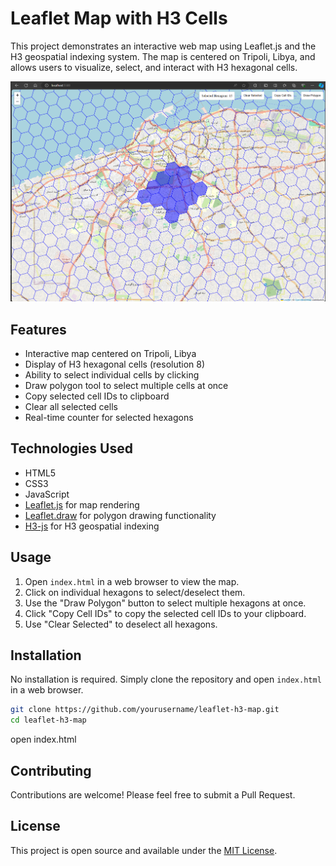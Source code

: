 # Leaflet Map with H3 Cells

This project demonstrates an interactive web map using Leaflet.js and the H3 geospatial indexing system. The map is centered on Tripoli, Libya, and allows users to visualize, select, and interact with H3 hexagonal cells.

![alt text](image.png)

## Features

- Interactive map centered on Tripoli, Libya
- Display of H3 hexagonal cells (resolution 8)
- Ability to select individual cells by clicking
- Draw polygon tool to select multiple cells at once
- Copy selected cell IDs to clipboard
- Clear all selected cells
- Real-time counter for selected hexagons

## Technologies Used

- HTML5
- CSS3
- JavaScript
- [Leaflet.js](https://leafletjs.com/) for map rendering
- [Leaflet.draw](https://github.com/Leaflet/Leaflet.draw) for polygon drawing functionality
- [H3-js](https://github.com/uber/h3-js) for H3 geospatial indexing

## Usage

1. Open `index.html` in a web browser to view the map.
2. Click on individual hexagons to select/deselect them.
3. Use the "Draw Polygon" button to select multiple hexagons at once.
4. Click "Copy Cell IDs" to copy the selected cell IDs to your clipboard.
5. Use "Clear Selected" to deselect all hexagons.

## Installation

No installation is required. Simply clone the repository and open `index.html` in a web browser.

```bash
git clone https://github.com/yourusername/leaflet-h3-map.git
cd leaflet-h3-map
```
open index.html


## Contributing

Contributions are welcome! Please feel free to submit a Pull Request.

## License

This project is open source and available under the [MIT License](LICENSE).